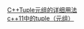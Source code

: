 [C++Tuple元组的详细用法](https://zhuanlan.zhihu.com/p/71929922)  
[c++11中的tuple（元组）](https://www.cnblogs.com/qicosmos/p/3318070.html)  

